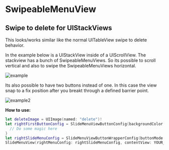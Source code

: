 # SwipeableMenuView
## Swipe to delete for UIStackViews

This looks/works similar like the normal UITableView swipe to delete behavior.

In the example below is a UIStackView inside of a UIScrollView. The stackview has a bunch of SwipeableMenuViews. So its possible to scroll vertical and also to swipe the SwipeableMenuViews horizontal.

![example](https://user-images.githubusercontent.com/1539891/153432578-f4eb7968-322f-4f61-b204-e7f5a0d0e5c2.gif)

Its also possible to have two buttons instead of one. In this case the view snap to a fix position after you breakt through a defined barrier point.

![example2](https://user-images.githubusercontent.com/1539891/153443791-be83fb96-4273-4311-ad3f-fdd8e20bb7b9.gif)

**How to use:**

```swift
let deleteImage = UIImage(named: "delete")!
let rightFirstButtonConfig = SlideMenuViewButtonConfig(backgroundColor: .darkRed, instantFireBackgroundColor: .red, image: deleteImage) {
  // Do some magic here
}
let rightSlideMenuConfig = SlideMenuViewButtonWrapperConfig(buttonMode: .one(rightFirstButtonConfig))
SlideMenuView(rightMenuConfig: rightSlideMenuConfig, contentView: YOUR_CONTENT_VIEW)
```
